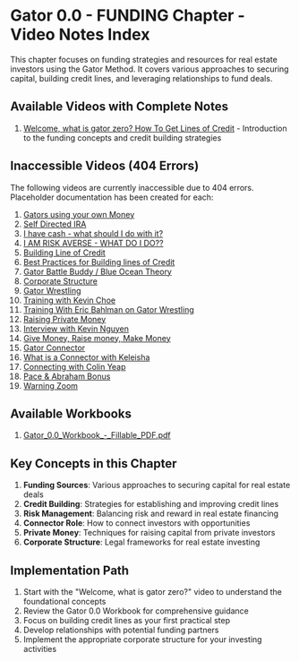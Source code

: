 # Gator 0.0 - FUNDING Chapter - Video Notes Index

This chapter focuses on funding strategies and resources for real estate investors using the Gator Method. It covers various approaches to securing capital, building credit lines, and leveraging relationships to fund deals.

## Available Videos with Complete Notes

1. [Welcome, what is gator zero? How To Get Lines of Credit](notes/welcome_gator_zero_video_notes.md) - Introduction to the funding concepts and credit building strategies

## Inaccessible Videos (404 Errors)

The following videos are currently inaccessible due to 404 errors. Placeholder documentation has been created for each:

1. [Gators using your own Money](notes/gators_using_your_own_money_video_notes.md)
2. [Self Directed IRA](notes/self_directed_ira_video_notes.md)
3. [I have cash - what should I do with it?](notes/i_have_cash_what_should_i_do_with_it_video_notes.md)
4. [I AM RISK AVERSE - WHAT DO I DO??](notes/i_am_risk_averse_what_do_i_do_video_notes.md)
5. [Building Line of Credit](notes/building_line_of_credit_video_notes.md)
6. [Best Practices for Building lines of Credit](notes/best_practices_for_building_lines_of_credit_video_notes.md)
7. [Gator Battle Buddy / Blue Ocean Theory](notes/gator_battle_buddy_blue_ocean_theory_video_notes.md)
8. [Corporate Structure](notes/corporate_structure_video_notes.md)
9. [Gator Wrestling](notes/gator_wrestling_video_notes.md)
10. [Training with Kevin Choe](notes/training_with_kevin_choe_video_notes.md)
11. [Training With Eric Bahlman on Gator Wrestling](notes/training_with_eric_bahlman_on_gator_wrestling_video_notes.md)
12. [Raising Private Money](notes/raising_private_money_video_notes.md)
13. [Interview with Kevin Nguyen](notes/interview_with_kevin_nguyen_video_notes.md)
14. [Give Money, Raise money, Make Money](notes/give_money_raise_money_make_money_video_notes.md)
15. [Gator Connector](notes/gator_connector_video_notes.md)
16. [What is a Connector with Keleisha](notes/what_is_a_connector_with_keleisha_video_notes.md)
17. [Connecting with Colin Yeap](notes/connecting_with_colin_yeap_video_notes.md)
18. [Pace & Abraham Bonus](notes/pace_and_abraham_bonus_video_notes.md)
19. [Warning Zoom](notes/warning_zoom_video_notes.md)

## Available Workbooks

1. [Gator_0.0_Workbook_-_Fillable_PDF.pdf](workbooks/Gator_0.0_Workbook_-_Fillable_PDF.pdf)

## Key Concepts in this Chapter

1. **Funding Sources**: Various approaches to securing capital for real estate deals
2. **Credit Building**: Strategies for establishing and improving credit lines
3. **Risk Management**: Balancing risk and reward in real estate financing
4. **Connector Role**: How to connect investors with opportunities
5. **Private Money**: Techniques for raising capital from private investors
6. **Corporate Structure**: Legal frameworks for real estate investing

## Implementation Path

1. Start with the "Welcome, what is gator zero?" video to understand the foundational concepts
2. Review the Gator 0.0 Workbook for comprehensive guidance
3. Focus on building credit lines as your first practical step
4. Develop relationships with potential funding partners
5. Implement the appropriate corporate structure for your investing activities
